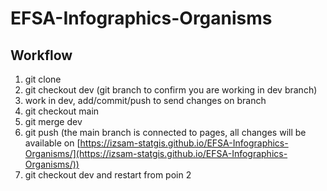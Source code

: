 # EFSA-Infographics-Organisms

## Workflow

1. git clone
2. git checkout dev (git branch to confirm you are working in dev branch)
3. work in dev, add/commit/push to send changes on branch
4. git checkout main
5. git merge dev
6. git push (the main branch is connected to pages, all changes will be available on [https://izsam-statgis.github.io/EFSA-Infographics-Organisms/](https://izsam-statgis.github.io/EFSA-Infographics-Organisms/))
7. git checkout dev and restart from poin 2
